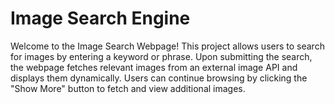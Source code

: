 # Image Search Engine
Welcome to the Image Search Webpage! This project allows users to search for images by entering a keyword or phrase. Upon submitting the search, the webpage fetches relevant images from an external image API and displays them dynamically. Users can continue browsing by clicking the "Show More" button to fetch and view additional images.
